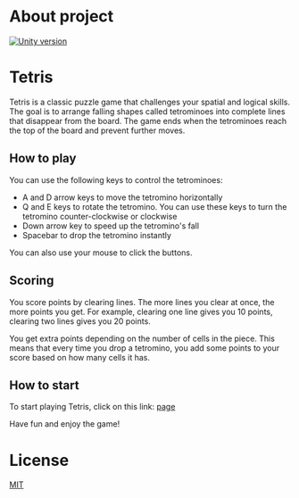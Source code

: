 # About project

[![Unity version](https://img.shields.io/badge/Unity%20version-2022.3.16f-57b9d3.svg?style=for-the-badge&logo=unity)](https://unity.com/releases/editor/whats-new/2022.3.16)

# Tetris

Tetris is a classic puzzle game that challenges your spatial and logical skills. The goal is to arrange falling shapes called tetrominoes into complete lines that disappear from the board. The game ends when the tetrominoes reach the top of the board and prevent further moves.

## How to play

You can use the following keys to control the tetrominoes:

- A and D arrow keys to move the tetromino horizontally
- Q and E keys to rotate the tetromino. You can use these keys to turn the tetromino counter-clockwise or clockwise
- Down arrow key to speed up the tetromino's fall
- Spacebar to drop the tetromino instantly

You can also use your mouse to click the buttons.

## Scoring

You score points by clearing lines. The more lines you clear at once, the more points you get. For example, clearing one line gives you 10 points, clearing two lines gives you 20 points.

You get extra points depending on the number of cells in the piece. This means that every time you drop a tetromino, you add some points to your score based on how many cells it has.

## How to start

To start playing Tetris, click on this link: [page](https://morzyolo.github.io/Tetris/)

Have fun and enjoy the game!

# License

[MIT](https://github.com/morzyolo/Tetris/blob/main/LICENSE)
